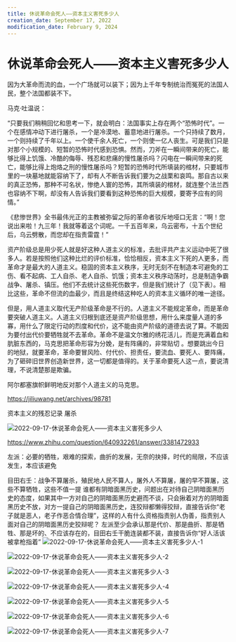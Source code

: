 ```yaml
---
title: 休说革命会死人——资本主义害死多少人
creation_date: September 17, 2022
modification_date: February 9, 2024
---
```



# 休说革命会死人——资本主义害死多少人

因为大革命而流的血，一个广场就可以装下；因为上千年专制统治而冤死的法国人民，整个法国都装不下。

马克·吐温说：

“只要我们稍稍回忆和思考一下，就会明白：法国事实上存在两个“恐怖时代”。一个在感情冲动下进行屠杀，一个是冷漠地、蓄意地进行屠杀。一个只持续了数月，一个则持续了千年以上。一个使千余人死亡，一个则使一亿人丧生。可是我们只是对那个小规模的、短暂的恐怖时代感到恐惧。然而，刀斧在一瞬间带来的死亡，能够比得上饥饿、冷酷的侮辱、残忍和悲痛的慢性屠杀吗？闪电在一瞬间带来的死亡，能够比得上炮烙之刑的慢性屠杀吗？短暂的恐怖时代所填装的棺材，只要城市里的一块墓地就能容纳下了，却有人不断告诉我们要为之战栗和哀鸣。那自古以来的真正恐怖，那种不可名状，惨绝人寰的恐怖，其所填装的棺材，就连整个法兰西也容纳不下啊，却没有人告诉我们要看到这种恐怖的巨大规模，要寄予应有的同情。”

《悲惨世界》全书最伟光正的主教被弥留之际的革命者驳斥地哑口无言：“啊！您说出来啦！九三年！我就等着这个词呢。一千五百年来，乌云密布，十五个世纪后，乌云劈散，而您却在指责雷霆！”

资产阶级总是用少死人就是好这种人道主义的标准，去批评共产主义运动中死了很多人。若是按照他们这种比烂的评价标准，恰恰相反，资本主义下死的人更多，而革命才是最大的人道主义。稳固的资本主义秩序，无时无刻不在制造本可避免的工伤、看不起病、工人自杀、老人自杀、饥饿；资本主义秩序动荡时，总是制造争霸战争、屠杀、镇压。他们不去统计这些死伤数字，但是我们统计了（见下表）。相比这些，革命不但流的血最少，而且是终结这种吃人的资本主义循环的唯一途径。

但是，用人道主义取代无产阶级革命是不行的。人道主义不能规定革命，而是革命要突破人道主义。人道主义归根到底还是资产阶级思想，用什么来度量人道的多寡，用什么了限定行动的烈度和代价，这不能由资产阶级的道德去说了算。不能因为要付出代价要牺牲就不去革命。革命不是温文尔雅的绣花活儿，而是充满着血和肮脏东西的，马克思把革命形容为分娩，是有阵痛的，非常贴切 。想要跳出今日的地狱，就要革命，革命要冒风险、付代价、担责任，要流血、要死人、要阵痛，为了砸碎旧世界创造新世界，这一切都是值得的。关于革命要死人这一点，要说清理，不说清楚那是欺骗。

阿尔都塞旗帜鲜明地反对那个人道主义的马克思。

https://jiliuwang.net/archives/98781

资本主义的残忍记录 屠杀

![2022-09-17-休说革命会死人——资本主义害死多少人](assets/2022-09-17-休说革命会死人——资本主义害死多少人.jpeg)

https://www.zhihu.com/question/640932261/answer/3381472933

左派：必要的牺牲，艰难的探索，曲折的发展，无奈的抉择，时代的局限，不应该发生，本应该避免

目田右壬：战争不算屠杀，殖民地人民不算人，屠外人不算屠，屠的早不算屠，这些不算牺牲，这些不值一提
谁都有阴暗面黑历史，问题出在对待自己阴暗面黑历史的态度，如果其中一方对自己的阴暗面黑历史避而不谈，只会揪着对方的阴暗面黑历史不放，对方一提自己的阴暗面黑历史，连狡辩都懒得狡辩，直接告诉你“老子就是恶人，老子作恶合情合理”，这样的人有什么资格指责别人伪善，指责别人面对自己的阴暗面黑历史狡辩呢？
左派至少会承认那是代价、那是曲折、那是牺牲、那是坏的、不应该存在的，目田右壬干脆连装都不装，直接告诉你“好人活该被拿枪指着”
![2022-09-17-休说革命会死人——资本主义害死多少人-1](assets/2022-09-17-休说革命会死人——资本主义害死多少人-1.jpeg)

![2022-09-17-休说革命会死人——资本主义害死多少人-2](assets/2022-09-17-休说革命会死人——资本主义害死多少人-2.jpeg)

![2022-09-17-休说革命会死人——资本主义害死多少人-3](assets/2022-09-17-休说革命会死人——资本主义害死多少人-3.jpeg)

![2022-09-17-休说革命会死人——资本主义害死多少人-4](assets/2022-09-17-休说革命会死人——资本主义害死多少人-4.jpeg)

![2022-09-17-休说革命会死人——资本主义害死多少人-5](assets/2022-09-17-休说革命会死人——资本主义害死多少人-5.jpeg)

![2022-09-17-休说革命会死人——资本主义害死多少人-6](assets/2022-09-17-休说革命会死人——资本主义害死多少人-6.jpeg)

![2022-09-17-休说革命会死人——资本主义害死多少人-7](assets/2022-09-17-休说革命会死人——资本主义害死多少人-7.jpeg)

